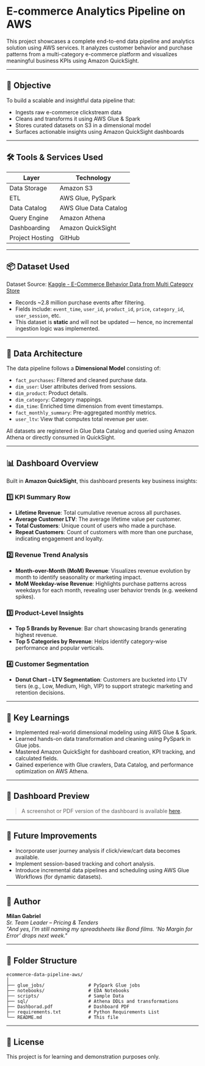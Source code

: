 # E-commerce Analytics Pipeline on AWS

This project showcases a complete end-to-end data pipeline and analytics solution using AWS services. It analyzes customer behavior and purchase patterns from a multi-category e-commerce platform and visualizes meaningful business KPIs using Amazon QuickSight.

---

## 🚀 Objective

To build a scalable and insightful data pipeline that:
- Ingests raw e-commerce clickstream data
- Cleans and transforms it using AWS Glue & Spark
- Stores curated datasets on S3 in a dimensional model
- Surfaces actionable insights using Amazon QuickSight dashboards

---

## 🛠️ Tools & Services Used

| Layer          | Technology                           |
|----------------|---------------------------------------|
| Data Storage   | Amazon S3                             |
| ETL            | AWS Glue, PySpark                     |
| Data Catalog   | AWS Glue Data Catalog                 |
| Query Engine   | Amazon Athena                         |
| Dashboarding   | Amazon QuickSight                     |
| Project Hosting| GitHub                                |

---

## 📦 Dataset Used

Dataset Source: [Kaggle - E-Commerce Behavior Data from Multi Category Store](https://www.kaggle.com/datasets/mkechinov/ecommerce-behavior-data-from-multi-category-store)

- Records ~2.8 million purchase events after filtering.
- Fields include: `event_time`, `user_id`, `product_id`, `price`, `category_id`, `user_session`, etc.
- This dataset is **static** and will not be updated — hence, no incremental ingestion logic was implemented.

---

## 🧱 Data Architecture

The data pipeline follows a **Dimensional Model** consisting of:

- `fact_purchases`: Filtered and cleaned purchase data.
- `dim_user`: User attributes derived from sessions.
- `dim_product`: Product details.
- `dim_category`: Category mappings.
- `dim_time`: Enriched time dimension from event timestamps.
- `fact_monthly_summary`: Pre-aggregated monthly metrics.
- `user_ltv`: View that computes total revenue per user.

All datasets are registered in Glue Data Catalog and queried using Amazon Athena or directly consumed in QuickSight.

---

## 📊 Dashboard Overview

Built in **Amazon QuickSight**, this dashboard presents key business insights:

### 1️⃣ KPI Summary Row
- **Lifetime Revenue**: Total cumulative revenue across all purchases.
- **Average Customer LTV**: The average lifetime value per customer.
- **Total Customers**: Unique count of users who made a purchase.
- **Repeat Customers**: Count of customers with more than one purchase, indicating engagement and loyalty.

### 2️⃣ Revenue Trend Analysis
- **Month-over-Month (MoM) Revenue**: Visualizes revenue evolution by month to identify seasonality or marketing impact.
- **MoM Weekday-wise Revenue**: Highlights purchase patterns across weekdays for each month, revealing user behavior trends (e.g. weekend spikes).

### 3️⃣ Product-Level Insights
- **Top 5 Brands by Revenue**: Bar chart showcasing brands generating highest revenue.
- **Top 5 Categories by Revenue**: Helps identify category-wise performance and popular verticals.

### 4️⃣ Customer Segmentation
- **Donut Chart – LTV Segmentation**: Customers are bucketed into LTV tiers (e.g., Low, Medium, High, VIP) to support strategic marketing and retention decisions.

---

## 🧠 Key Learnings

- Implemented real-world dimensional modeling using AWS Glue & Spark.
- Learned hands-on data transformation and cleaning using PySpark in Glue jobs.
- Mastered Amazon QuickSight for dashboard creation, KPI tracking, and calculated fields.
- Gained experience with Glue crawlers, Data Catalog, and performance optimization on AWS Athena.

---

## 📸 Dashboard Preview

> A screenshot or PDF version of the dashboard is available [here](/Dashboard.pdf).

---

## 🧳 Future Improvements

- Incorporate user journey analysis if click/view/cart data becomes available.
- Implement session-based tracking and cohort analysis.
- Introduce incremental data pipelines and scheduling using AWS Glue Workflows (for dynamic datasets).

---

## 👋 Author

**Milan Gabriel**  
*Sr. Team Leader – Pricing & Tenders*  
_"And yes, I’m still naming my spreadsheets like Bond films. ‘No Margin for Error’ drops next week."_

---

## 📁 Folder Structure

```
ecommerce-data-pipeline-aws/
│
├── glue_jobs/                # PySpark Glue jobs
├── notebooks/                # EDA Notebooks
├── scripts/                  # Sample Data
├── sql/                      # Athena DDLs and transformations
├── Dashborad.pdf             # Dashboard PDF
├── requirements.txt          # Python Requirements List
└── README.md                 # This file
```

---

## 📝 License

This project is for learning and demonstration purposes only.